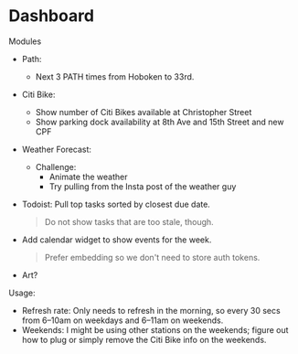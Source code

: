 # Dashboard

Modules
- Path:
    - Next 3 PATH times from Hoboken to 33rd.

- Citi Bike: <make it pluggable to change the values for the stations>
    - Show number of Citi Bikes available at Christopher Street
    - Show parking dock availability at 8th Ave and 15th Street and new CPF

- Weather Forecast:
    - Challenge:
        - Animate the weather
        - Try pulling from the Insta post of the weather guy

- Todoist: Pull top <n> tasks sorted by closest due date.
    >Do not show tasks that are too stale, though.
- Add calendar widget to show events for the week.
    >Prefer embedding so we don't need to store auth tokens.
- Art?

Usage:
- Refresh rate: Only needs to refresh in the morning, so every 30 secs from 6–10am on weekdays and 6–11am on weekends.
- Weekends: I might be using other stations on the weekends; figure out how to plug or simply remove the Citi Bike info on the weekends.
